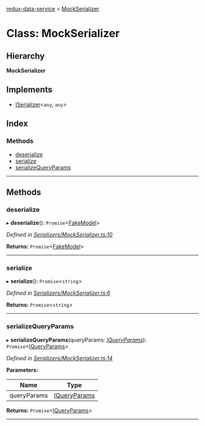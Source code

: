 [redux-data-service](../README.md) > [MockSerializer](../classes/mockserializer.md)

# Class: MockSerializer

## Hierarchy

**MockSerializer**

## Implements

* [ISerializer](../interfaces/iserializer.md)<`any`, `any`>

## Index

### Methods

* [deserialize](mockserializer.md#deserialize)
* [serialize](mockserializer.md#serialize)
* [serializeQueryParams](mockserializer.md#serializequeryparams)

---

## Methods

<a id="deserialize"></a>

###  deserialize

▸ **deserialize**(): `Promise`<[FakeModel](fakemodel.md)>

*Defined in [Serializers/MockSerializer.ts:10](https://github.com/Rediker-Software/redux-data-service/blob/ac48abe/src/Serializers/MockSerializer.ts#L10)*

**Returns:** `Promise`<[FakeModel](fakemodel.md)>

___
<a id="serialize"></a>

###  serialize

▸ **serialize**(): `Promise`<`string`>

*Defined in [Serializers/MockSerializer.ts:6](https://github.com/Rediker-Software/redux-data-service/blob/ac48abe/src/Serializers/MockSerializer.ts#L6)*

**Returns:** `Promise`<`string`>

___
<a id="serializequeryparams"></a>

###  serializeQueryParams

▸ **serializeQueryParams**(queryParams: *[IQueryParams](../interfaces/iqueryparams.md)*): `Promise`<[IQueryParams](../interfaces/iqueryparams.md)>

*Defined in [Serializers/MockSerializer.ts:14](https://github.com/Rediker-Software/redux-data-service/blob/ac48abe/src/Serializers/MockSerializer.ts#L14)*

**Parameters:**

| Name | Type |
| ------ | ------ |
| queryParams | [IQueryParams](../interfaces/iqueryparams.md) |

**Returns:** `Promise`<[IQueryParams](../interfaces/iqueryparams.md)>

___

